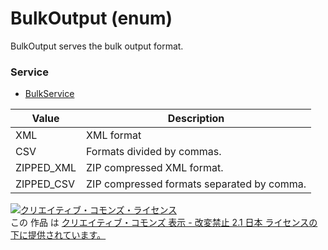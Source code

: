 # BulkOutput (enum)
BulkOutput serves the bulk output format.
### Service
+ [BulkService](../services/BulkService.md)

| Value | Description | 
|---|---|
| XML| XML format |
| CSV| Formats divided by commas.  |
| ZIPPED_XML| ZIP compressed XML format. |
| ZIPPED_CSV| ZIP compressed formats separated by comma. |
<a rel="license" href="http://creativecommons.org/licenses/by-nd/2.1/jp/"><img alt="クリエイティブ・コモンズ・ライセンス" style="border-width:0" src="https://i.creativecommons.org/l/by-nd/2.1/jp/88x31.png" /></a><br />この 作品 は <a rel="license" href="http://creativecommons.org/licenses/by-nd/2.1/jp/">クリエイティブ・コモンズ 表示 - 改変禁止 2.1 日本 ライセンスの下に提供されています。</a>
